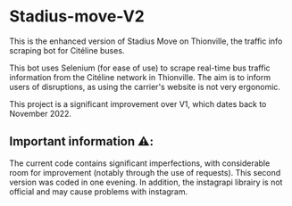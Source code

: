 # Stadius-move-V2

This is the enhanced version of Stadius Move on Thionville, the traffic info scraping bot for Citéline buses.

This bot uses Selenium (for ease of use) to scrape real-time bus traffic information from the Citéline network in Thionville. The aim is to inform users of disruptions, as using the carrier's website is not very ergonomic.

This project is a significant improvement over V1, which dates back to November 2022.

## Important information ⚠️:

The current code contains significant imperfections, with considerable room for improvement (notably through the use of requests). This second version was coded in one evening.
In addition, the instagrapi librairy is not official and may cause problems with instagram.
